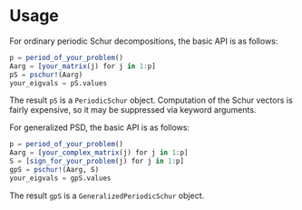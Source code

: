 # Usage

For ordinary periodic Schur decompositions, the basic API is as follows:

```julia
p = period_of_your_problem()
Aarg = [your_matrix(j) for j in 1:p]
pS = pschur!(Aarg)
your_eigvals = pS.values
```
The result `pS` is a `PeriodicSchur` object.
Computation of the Schur vectors is
fairly expensive, so it may be suppressed via keyword arguments.

For generalized PSD, the basic API is as follows:

```julia
p = period_of_your_problem()
Aarg = [your_complex_matrix(j) for j in 1:p]
S = [sign_for_your_problem(j) for j in 1:p]
gpS = pschur!(Aarg, S)
your_eigvals = gpS.values
```
The result `gpS` is a `GeneralizedPeriodicSchur` object.


